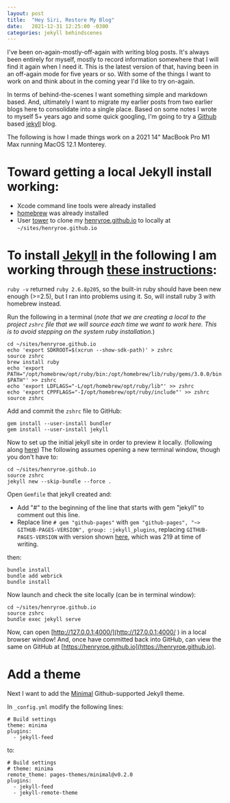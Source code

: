 ```yaml
---
layout: post
title:  "Hey Siri, Restore My Blog"
date:   2021-12-31 12:25:00 -0300
categories: jekyll behindscenes 
---
```

I've been on-again-mostly-off-again with writing blog posts. It's always been entirely for myself, mostly to record information somewhere that I will find it again when I need it. This is the latest version of that, having been in an off-again mode for five years or so. With some of the things I want to work on and think about in the coming year I'd like to try on-again.

In terms of behind-the-scenes I want something simple and markdown based. And, ultimately I want to migrate my earlier posts from two earlier blogs here to consolidate into a single place. Based on some notes I wrote to myself 5+ years ago and some quick googling, I'm going to try a [Github](https://github.com) based [jekyll](https://jekyllrb.com) blog.

The following is how I made things work on a 2021 14" MacBook Pro M1 Max running MacOS 12.1 Monterey.

# Toward getting a local Jekyll install working:

- Xcode command line tools were already installed
- [homebrew](https://brew.sh) was already installed
- User [tower](https://www.git-tower.com/) to clone my [henryroe.github.io](https://github.com/henryroe/henryroe.github.io) to locally at `~/sites/henryroe.github.io`

# To install [Jekyll](https://jekyllrb.com) in the following I am working through [these instructions](https://jekyllrb.com/docs/installation/macos/):

`ruby -v` returned `ruby 2.6.8p205`, so the built-in ruby should have been new enough (>=2.5), but I ran into problems using it. So, will install ruby 3 with homebrew instead.

Run the following in a terminal (*note that we are creating a local to the project `zshrc` file that we will source each time we want to work here. This is to avoid stepping on the system ruby installation.*)

    cd ~/sites/henryroe.github.io
    echo 'export SDKROOT=$(xcrun --show-sdk-path)' > zshrc
    source zshrc
    brew install ruby
    echo 'export PATH="/opt/homebrew/opt/ruby/bin:/opt/homebrew/lib/ruby/gems/3.0.0/bin:$HOME/.gem/ruby/3.0.0/bin $PATH"' >> zshrc
    echo 'export LDFLAGS="-L/opt/homebrew/opt/ruby/lib"' >> zshrc
    echo 'export CPPFLAGS="-I/opt/homebrew/opt/ruby/include"' >> zshrc
    source zshrc

Add and commit the `zshrc` file to GitHub:

    gem install --user-install bundler
    gem install --user-install jekyll

Now to set up the initial jekyll site in order to preview it locally. (following along [here](https://docs.github.com/en/enterprise-server@3.1/pages/setting-up-a-github-pages-site-with-jekyll/creating-a-github-pages-site-with-jekyll)) The following assumes opening a new terminal window, though you don't have to:

    cd ~/sites/henryroe.github.io
    source zshrc
    jekyll new --skip-bundle --force .
    
Open `Gemfile` that jekyll created and:

- Add "#" to the beginning of the line that starts with gem "jekyll" to comment out this line.
- Replace line `# gem "github-pages"` with `gem "github-pages", "~> GITHUB-PAGES-VERSION", group: :jekyll_plugins`, replacing `GITHUB-PAGES-VERSION` with version shown [here](https://pages.github.com/versions/), which was 219 at time of writing.

then:

    bundle install
    bundle add webrick
    bundle install

Now launch and check the site locally (can be in terminal window):

    cd ~/sites/henryroe.github.io
    source zshrc
    bundle exec jekyll serve

Now, can open [http://127.0.0.1:4000/](http://127.0.0.1:4000/
) in a local browser window! And, once have committed back into GitHub, can view the same on GitHub at [https://henryroe.github.io](https://henryroe.github.io).

# Add a theme

Next I want to add the [Minimal](https://pages-themes.github.io/minimal/) Github-supported Jekyll theme. 

In `_config.yml` modify the following lines:

    # Build settings
    theme: minima
    plugins:
      - jekyll-feed

to:

    # Build settings
    # theme: minima
    remote_theme: pages-themes/minimal@v0.2.0
    plugins:
      - jekyll-feed
      - jekyll-remote-theme

